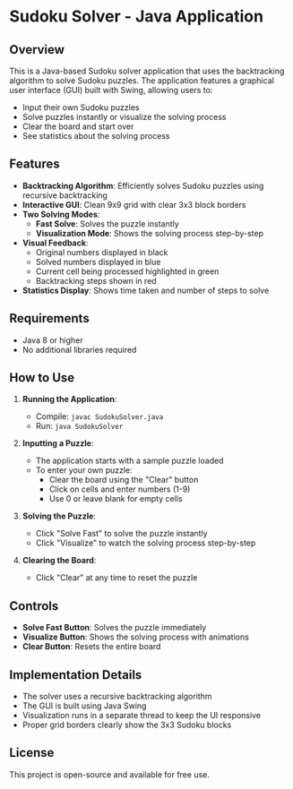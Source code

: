 # Sudoku Solver - Java Application

## Overview

This is a Java-based Sudoku solver application that uses the backtracking algorithm to solve Sudoku puzzles. The application features a graphical user interface (GUI) built with Swing, allowing users to:

- Input their own Sudoku puzzles
- Solve puzzles instantly or visualize the solving process
- Clear the board and start over
- See statistics about the solving process

## Features

- **Backtracking Algorithm**: Efficiently solves Sudoku puzzles using recursive backtracking
- **Interactive GUI**: Clean 9x9 grid with clear 3x3 block borders
- **Two Solving Modes**:
  - **Fast Solve**: Solves the puzzle instantly
  - **Visualization Mode**: Shows the solving process step-by-step
- **Visual Feedback**:
  - Original numbers displayed in black
  - Solved numbers displayed in blue
  - Current cell being processed highlighted in green
  - Backtracking steps shown in red
- **Statistics Display**: Shows time taken and number of steps to solve

## Requirements

- Java 8 or higher
- No additional libraries required

## How to Use

1. **Running the Application**:
   - Compile: `javac SudokuSolver.java`
   - Run: `java SudokuSolver`

2. **Inputting a Puzzle**:
   - The application starts with a sample puzzle loaded
   - To enter your own puzzle:
     - Clear the board using the "Clear" button
     - Click on cells and enter numbers (1-9)
     - Use 0 or leave blank for empty cells

3. **Solving the Puzzle**:
   - Click "Solve Fast" to solve the puzzle instantly
   - Click "Visualize" to watch the solving process step-by-step

4. **Clearing the Board**:
   - Click "Clear" at any time to reset the puzzle

## Controls

- **Solve Fast Button**: Solves the puzzle immediately
- **Visualize Button**: Shows the solving process with animations
- **Clear Button**: Resets the entire board

## Implementation Details

- The solver uses a recursive backtracking algorithm
- The GUI is built using Java Swing
- Visualization runs in a separate thread to keep the UI responsive
- Proper grid borders clearly show the 3x3 Sudoku blocks

## License

This project is open-source and available for free use.
